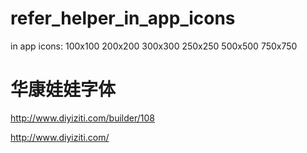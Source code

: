 # refer_helper_in_app_icons

in app icons:
100x100
200x200
300x300
250x250
500x500
750x750

# 华康娃娃字体
http://www.diyiziti.com/builder/108

http://www.diyiziti.com/


